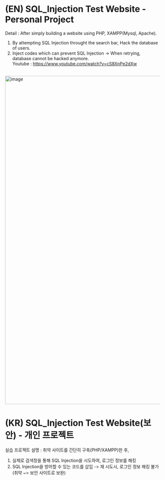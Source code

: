 # (EN) SQL_Injection Test Website - Personal Project<br>
Detail : After simply building a website using PHP, XAMPP(Mysql, Apache).<br>
1. By attempting SQL Injection throught the search bar, Hack the database of users.<br>
2. Inject codes which can prevent SQL Injection -> When retrying, database cannot be hacked anymore.<br>
Youtube : https://www.youtube.com/watch?v=cS8XnPe2dXw
<br>
<img width="1066" alt="image" src="https://user-images.githubusercontent.com/108180200/218956110-2394eb54-afb2-4be4-b17c-c49f2cd6d0bd.png">

<br>

# (KR) SQL_Injection Test Website(보안) - 개인 프로젝트<br>
실습 프로젝트 설명 : 취약 사이트를 간단히 구축(PHP/XAMPP)한 후,<br>
1. 실제로 검색창을 통해 SQL Injection을 시도하여, 로그인 정보를 해킹<br>
2. SQL Injection을 방어할 수 있는 코드를 삽입 -> 재 시도시, 로그인 정보 해킹 불가 (취약 ~> 보안 사이트로 보완)<br>

